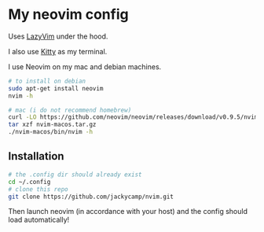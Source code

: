 # My neovim config

Uses [LazyVim](https://github.com/LazyVim/LazyVim) under the hood.

I also use [Kitty](https://sw.kovidgoyal.net/kitty/quickstart/) as my terminal.

I use Neovim on my mac and debian machines.

```bash
# to install on debian
sudo apt-get install neovim
nvim -h

# mac (i do not recommend homebrew)
curl -LO https://github.com/neovim/neovim/releases/download/v0.9.5/nvim-macos.tar.gz
tar xzf nvim-macos.tar.gz
./nvim-macos/bin/nvim -h
```

## Installation

```bash
# the .config dir should already exist
cd ~/.config
# clone this repo
git clone https://github.com/jackycamp/nvim.git
```

Then launch neovim (in accordance with your host) and the config should load automatically!
